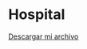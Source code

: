 # Hospital
<a href="https://github.com/bemmoralesmora/Hospital/raw/refs/heads/main/src/Descargas/Hospital.jar" download="Hospital.jar">Descargar mi archivo</a>

